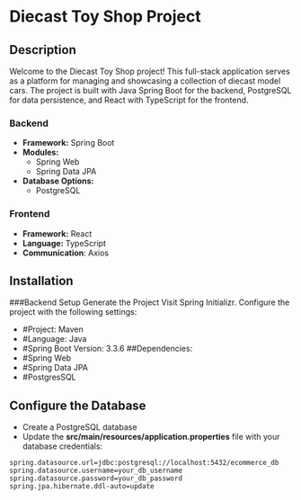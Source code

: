 # Diecast Toy Shop Project

## Description
Welcome to the Diecast Toy Shop project! This full-stack application serves as a platform for managing and showcasing a collection of diecast model cars. The project is built with Java Spring Boot for the backend, PostgreSQL for data persistence, and React with TypeScript for the frontend.

### Backend 
- **Framework:** Spring Boot
- **Modules:** 
  - Spring Web
  - Spring Data JPA
- **Database Options:** 
  - PostgreSQL


### Frontend
- **Framework:** React
- **Language:** TypeScript
- **Communication**: Axios

## Installation
###Backend Setup
Generate the Project
Visit Spring Initializr.
Configure the project with the following settings:
- #Project: Maven
- #Language: Java
- #Spring Boot Version: 3.3.6 
  ##Dependencies:
- #Spring Web
- #Spring Data JPA
- #PostgresSQL

## Configure the Database
- Create a PostgreSQL database 
- Update the **src/main/resources/application.properties** file with your database credentials: 
```
spring.datasource.url=jdbc:postgresql://localhost:5432/ecommerce_db
spring.datasource.username=your_db_username
spring.datasource.password=your_db_password
spring.jpa.hibernate.ddl-auto=update
```
